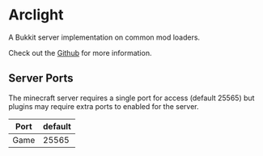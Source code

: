 # Arclight

A Bukkit server implementation on common mod loaders.

Check out the [Github](https://github.com/IzzelAliz/Arclight) for more information.

## Server Ports

The minecraft server requires a single port for access (default 25565) but plugins may require extra ports to enabled for the server.

| Port  | default |
|-------|---------|
| Game  | 25565   |
